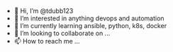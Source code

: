 - 👋 Hi, I’m @tdubb123
- 👀 I’m interested in anything devops and automation
- 🌱 I’m currently learning ansible, python, k8s, docker
- 💞️ I’m looking to collaborate on ...
- 📫 How to reach me ...

<!---
tdubb123/tdubb123 is a ✨ special ✨ repository because its `README.md` (this file) appears on your GitHub profile.
You can click the Preview link to take a look at your changes.
--->
